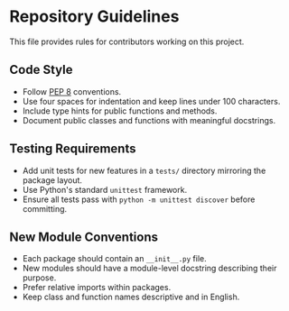 # Repository Guidelines

This file provides rules for contributors working on this project.

## Code Style
- Follow [PEP 8](https://peps.python.org/pep-0008/) conventions.
- Use four spaces for indentation and keep lines under 100 characters.
- Include type hints for public functions and methods.
- Document public classes and functions with meaningful docstrings.

## Testing Requirements
- Add unit tests for new features in a `tests/` directory mirroring the package layout.
- Use Python's standard `unittest` framework.
- Ensure all tests pass with `python -m unittest discover` before committing.

## New Module Conventions
- Each package should contain an `__init__.py` file.
- New modules should have a module-level docstring describing their purpose.
- Prefer relative imports within packages.
- Keep class and function names descriptive and in English.

